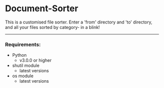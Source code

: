 # Document-Sorter

This is a customised file sorter. Enter a 'from' directory and 'to' directory, and all your files sorted by category- in a blink!

---

### Requirements:

- Python
  - v3.0.0 or higher
- shutil module
  - latest versions
- os module 
  - latest versions
